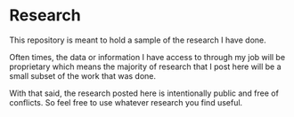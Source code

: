 # Research

This repository is meant to hold a sample of the research I have done.

Often times, the data or information I have access to through my job will be proprietary which means the majority of research that I post here will be a small subset of the work that was done.


With that said, the research posted here is intentionally public and free of conflicts. So feel free to use whatever research you find useful.
